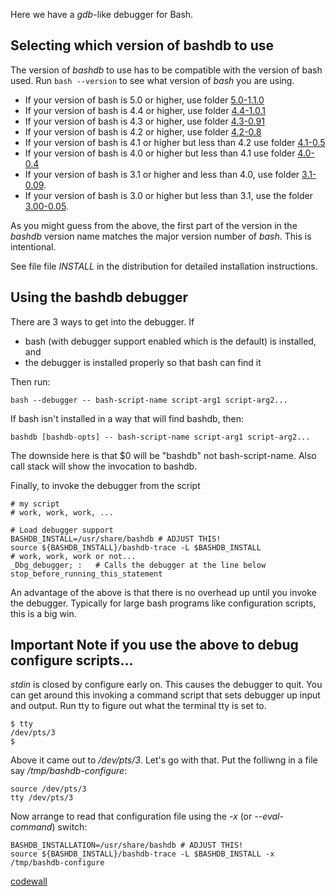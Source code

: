 Here we have a *gdb*-like debugger for Bash.

## Selecting which version of bashdb to use ##

The version of *bashdb* to use has to be compatible with the version
of bash used. Run `bash --version` to see what version of *bash* you
are using.

* If your version of bash is 5.0 or higher, use folder [5.0-1.1.0](https://sourceforge.net/projects/bashdb/files/bashdb/5.0-1.1.0/)
* If your version of bash is 4.4 or higher, use folder [4.4-1.0.1](https://sourceforge.net/projects/bashdb/files/bashdb/4.4-1.0.1/)
* If your version of bash is 4.3 or higher, use folder [4.3-0.91](https://sourceforge.net/projects/bashdb/files/bashdb/4.3-0.91/)
* If your version of bash is 4.2 or higher, use folder [4.2-0.8](https://sourceforge.net/projects/bashdb/files/bashdb/4.1-0.5/)
* If your version of bash is 4.1 or higher but less than 4.2 use folder [4.1-0.5](https://sourceforge.net/projects/bashdb/files/bashdb/4.1-0.5/)
* If your version of bash is 4.0 or higher but less than 4.1 use folder [4.0-0.4](https://sourceforge.net/projects/bashdb/files/bashdb/3.1-0.09/)
* If your version of bash is 3.1 or higher and less than 4.0, use folder [3.1-0.09](https://sourceforge.net/projects/bashdb/files/bashdb/3.1-0.09/).
* If your version of bash is 3.0 or higher but less than 3.1, use the folder [3.00-0.05](https://sourceforge.net/projects/bashdb/files/bashdb/3.00-0.05/).

As you might guess from the above, the first part of the version in the *bashdb* version name matches the major version number of *bash*. This is intentional.

See file file *INSTALL* in the distribution for detailed installation
instructions.

## Using the bashdb debugger ##

There are 3 ways to get into the debugger. If

* bash (with debugger support enabled which is the default) is installed, and
* the debugger is installed properly so that bash can find it

Then run:

    bash --debugger -- bash-script-name script-arg1 script-arg2...

If bash isn't installed in a way that will find bashdb, then:

    bashdb [bashdb-opts] -- bash-script-name script-arg1 script-arg2...

The downside here is that $0 will be "bashdb" not
bash-script-name. Also call stack will show the invocation to bashdb.

Finally, to invoke the debugger from the script

    # my script
    # work, work, work, ...

    # Load debugger support
	BASHDB_INSTALL=/usr/share/bashdb # ADJUST THIS!
    source ${BASHDB_INSTALL}/bashdb-trace -L $BASHDB_INSTALL
    # work, work, work or not...
    _Dbg_debugger; :   # Calls the debugger at the line below
    stop_before_running_this_statement

An advantage of the above is that there is no overhead up until you
invoke the debugger. Typically for large bash programs like
configuration scripts, this is a big win.

## Important Note if you use the above to debug configure scripts... ##

*stdin* is closed by configure early on. This causes the debugger to quit.
You can get around this invoking a command script that sets debugger
up input and output. Run tty to figure out what the terminal tty is set to.

    $ tty
    /dev/pts/3
    $

Above it came out to */dev/pts/3*. Let's go with that. Put the folliwng
in a file say */tmp/bashdb-configure*:

    source /dev/pts/3
    tty /dev/pts/3

Now arrange to read that configuration file using the *-x* (or *--eval-command*)
switch:

    BASHDB_INSTALLATION=/usr/share/bashdb # ADJUST THIS!
    source ${BASHDB_INSTALL}/bashdb-trace -L $BASHDB_INSTALL -x /tmp/bashdb-configure

[codewall](https://coderwall.com/rocky)
